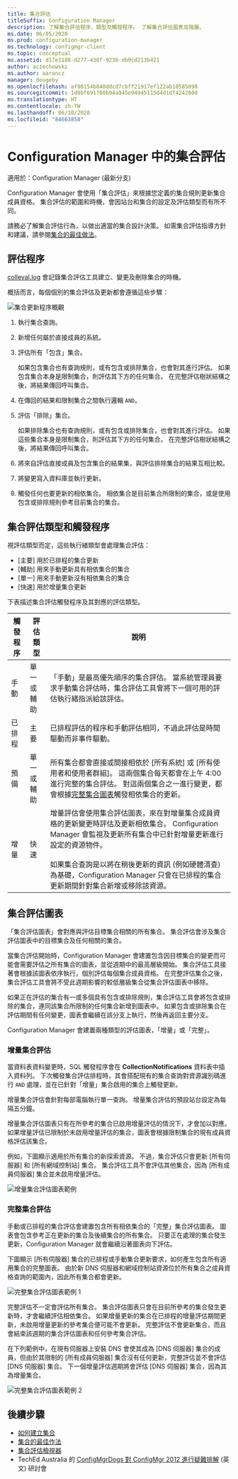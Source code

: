 ```yaml
---
title: 集合評估
titleSuffix: Configuration Manager
description: 了解集合評估程序、類型及觸發程序。 了解集合評估圖表及階層。
ms.date: 06/05/2020
ms.prod: configuration-manager
ms.technology: configmgr-client
ms.topic: conceptual
ms.assetid: d17e1188-d277-438f-9236-db9cd213b421
author: aczechowski
ms.author: aaroncz
manager: dougeby
ms.openlocfilehash: af90154b848ddcd7cbff21917ef122ab10585098
ms.sourcegitcommit: 1d8bf691780b94a945e94945115d4d1df4242808
ms.translationtype: HT
ms.contentlocale: zh-TW
ms.lasthandoff: 06/10/2020
ms.locfileid: "84663858"
---
```

# <a name="collection-evaluation-in-configuration-manager"></a>Configuration Manager 中的集合評估

適用於：Configuration Manager (最新分支)

Configuration Manager 會使用「集合評估」來根據您定義的集合規則更新集合成員資格。 集合評估的範圍和時機，會因站台和集合的設定及評估類型而有所不同。 

請務必了解集合評估行為，以做出適當的集合設計決策。 如需集合評估指導方針和建議，請參閱[集合的最佳做法](best-practices-for-collections.md)。

## <a name="evaluation-process"></a>評估程序

[colleval.log](https://docs.microsoft.com/mem/configmgr/core/plan-design/hierarchy/log-files#BKMK_ServerLogs) 會記錄集合評估工具建立、變更及刪除集合的時機。

概括而言，每個個別的集合評估及更新都會遵循這些步驟：

![集合更新程序概觀](media/high-level-collection-update-process.png)

1. 執行集合查詢。
1. 新增任何屬於直接成員的系統。
1. 評估所有「包含」集合。
   
   如果包含集合也有查詢規則，或有包含或排除集合，也會對其進行評估。 如果包含集合本身是限制集合，則評估其下方的任何集合。 在完整評估樹狀結構之後，將結果傳回呼叫集合。
   
1. 在傳回的結果和限制集合之間執行邏輯 `AND`。
1. 評估「排除」集合。
   
   如果排除集合也有查詢規則，或有包含或排除集合，也會對其進行評估。 如果這些集合本身是限制集合，則評估其下方的任何集合。 在完整評估樹狀結構之後，將結果傳回呼叫集合。
   
1. 將來自評估直接成員及包含集合的結果集，與評估排除集合的結果互相比較。
1. 將變更寫入資料庫並執行更新。
1. 觸發任何也要更新的相依集合。 相依集合是目前集合所限制的集合，或是使用包含或排除規則參考目前集合的集合。

## <a name="collection-evaluation-types-and-triggers"></a>集合評估類型和觸發程序

視評估類型而定，這些執行緒類型會處理集合評估：

- [主要] 用於已排程的集合更新
- [輔助] 用來手動更新具有相依集合的集合
- [單一] 用來手動更新沒有相依集合的集合
- [快速] 用於增量集合更新

下表描述集合評估觸發程序及其對應的評估類型。 

| 觸發程序 | 評估類型 | 說明 |
|---------|-----------------|-------------|
|手動|單一或輔助|「手動」是最高優先順序的集合評估。 當系統管理員要求手動集合評估時，集合評估工具會將下一個可用的評估執行緒指派給該評估。|
|已排程|主要|已排程評估的程序和手動評估相同，不過此評估是時間驅動而非事件驅動。|
|預備|單一或輔助|所有集合都會直接或間接相依於 [所有系統] 或 [所有使用者和使用者群組]。 這兩個集合每天都會在上午 4:00 進行完整的集合評估。 對這兩個集合之一進行變更，都會根據[完整集合圖表](#collection-evaluation-graph)觸發相依集合的更新。
|增量|快速|增量評估會使用集合評估圖表，來在對增量集合成員資格的更新變更時評估及更新相依集合。 Configuration Manager 會監視及更新所有集合中已針對增量更新進行設定的資源物件。<br /><br />如果集合查詢是以將在稍後更新的資訊 (例如硬體清查) 為基礎，Configuration Manager 只會在已排程的集合更新期間針對集合新增或移除該資源。|

## <a name="collection-evaluation-graph"></a>集合評估圖表

「集合評估圖表」會對應與評估目標集合相關的所有集合。 集合評估會涉及集合評估圖表中的目標集合及任何相關的集合。

當集合評估開始時，Configuration Manager 會建置包含因目標集合的變更而可能會需要評估之所有集合的圖表，並從週期中的最高層級開始。 集合評估工具接著會根據該圖表依序執行，個別評估每個集合成員資格。 在完整評估集合之後，集合評估工具會將不受此週期影響的較低層級集合從集合評估圖表中移除。

如果正在評估的集合有一或多個具有包含或排除規則，集合評估工具會將包含或排除的集合，連同該集合所限制的任何集合新增到圖表中。 如果包含或排除集合在評估期間有任何變更，圖表會繼續在該分支上執行，然後再返回主要分支。

Configuration Manager 會建置兩種類型的評估圖表，「增量」或「完整」。

### <a name="incremental-collection-evaluation"></a>增量集合評估

當資料表資料變更時，SQL 觸發程序會在 **CollectionNotifications** 資料表中插入資料列。 下次觸發集合評估排程時，其會搭配現有的集合查詢對資源識別碼進行 `AND` 處理，並在已針對「增量」集合啟用的集合上觸發更新。

增量集合評估會針對每部電腦執行單一查詢。 增量集合評估的預設站台設定為每隔五分鐘。

增量集合評估圖表只有在所參考的集合已啟用增量評估的情況下，才會加以對應。 如果增量評估已限制於未啟用增量評估的集合，圖表會根據限制集合的現有成員資格評估該集合。 

例如，下圖顯示適用於所有集合的新探索資源。 不過，集合評估只會更新 [所有伺服器] 和 [所有網域控制站] 集合。 集合評估工具不會評估其他集合，因為 [所有成員伺服器] 集合並未啟用增量評估。

![增量集合評估圖表範例](media/incremental-collection-evaluation-graph.png)

### <a name="full-collection-evaluation"></a>完整集合評估

手動或已排程的集合評估會建置包含所有相依集合的「完整」集合評估圖表。 圖表會包含參考正在更新的集合及後續集合的所有集合。 只要正在處理的集合發生更新，Configuration Manager 就會繼續沿著圖表向下評估。

下圖顯示 [所有伺服器] 集合的已排程或手動集合更新要求，如何產生包含所有適用集合的完整圖表。 由於新 DNS 伺服器和網域控制站資源位於所有集合之成員資格查詢的範圍內，因此所有集合都會更新。

![完整集合評估圖表範例 1](media/full-collection-evaluation-graph-1.png)

完整評估不一定會評估所有集合。 集合評估圖表只會在目前所參考的集合發生更新時，才會繼續評估相依集合。 如果增量更新的集合在已排程的增量評估期間更新，未啟用增量更新的參考集合便可能不會更新。 完整評估不會更新集合，而且會結束該週期的集合評估圖表和任何參考集合評估。 

在下列範例中，在現有伺服器上安裝 DNS 會使其成為 [DNS 伺服器] 集合的成員，但由於其限制的 [所有成員伺服器] 集合沒有任何更新，完整評估並不會評估 [DNS 伺服器] 集合。 下一個增量評估週期將會評估 [DNS 伺服器] 集合，因為其為增量集合。

![完整集合評估圖表範例 2](media/full-collection-evaluation-graph-2.png)

## <a name="next-steps"></a>後續步驟
- [如何建立集合](create-collections.md)
- [集合的最佳作法](best-practices-for-collections.md)
- [集合評估檢視器](https://docs.microsoft.com/mem/configmgr/core/support/ceviewer)
- TechEd Australia 的 [ConfigMgrDogs 對 ConfigMgr 2012 進行疑難排解](https://channel9.msdn.com/Events/TechEd/Australia/2014/DCI411) \(英文\) 研討會
